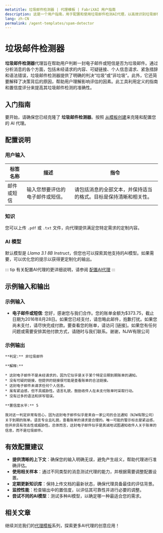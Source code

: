 ```yaml
---
metatitle: 垃圾邮件检测器 | 代理模板 | FabriXAI 用户指南
description: 这是一个用户指南，用于配置和使用垃圾邮件检测AI代理，以高效识别垃圾邮件。
lang: zh-CN
permalink: /agent-templates/spam-detector
---
```


# 垃圾邮件检测器

**垃圾邮件检测器**代理旨在帮助用户判断一封电子邮件或短信是否为垃圾邮件。通过分析消息的各个方面，包括未经请求的内容、可疑链接、个人信息请求、紧急措辞和语法错误，垃圾邮件检测器提供了明确的判决“垃圾”或“非垃圾”。此外，它还简要解释了决策背后的原因，帮助用户理解影响评估的因素。此工具利用定义的指南和置信度评分来提高其垃圾邮件检测的准确性。

## 入门指南

要开始，请确保您已经克隆了 **垃圾邮件检测器**。按照 [从模板创建](/zh-cn/create-from-templates/)来克隆和配置您的 AI 代理。

## 配置说明

### 用户输入

| 标签名称           | 描述                                               | 指令                                                                                             |
| ------------------ | -------------------------------------------------- | ------------------------------------------------------------------------------------------------- |
| 邮件或短信         | 输入您想要评估的电子邮件或短信。                   | 请包括消息的全部文本，并保持适当的格式。目标是保持清晰和相关性。                               |

### 知识

您可以上传 `.pdf` 或 `.txt` 文件，向代理提供满足您特定需求的定制内容。

### AI 模型

默认模型是 *Llama 3.1 8B Instruct*，但您也可以探索其他支持的AI模型。如果需要，可以优化您的提示以获得更定制化的输出。

::: tip
有关配置AI代理的更详细说明，请参阅 [配置AI代理](/en-us/configure-ai-agent/)
:::

## 示例输入和输出

### 示例输入

- **电子邮件或短信**: 您好，感谢您与我们合作。您的账单金额为$373.75，截止日期为2016年8月28日。如果您已经支付，请忽略此邮件，抱歉打扰。如果您尚未支付，请尽快完成付款。要查看您的账单，请访问 [链接]。如果您有任何问题或需要安排其他付款方式，请随时与我们联系。谢谢，NJW有限公司

### 示例输出

```
**判定:** 非垃圾邮件

**解释:**

* 这封电子邮件不是未经请求的，因为它似乎是关于某个特定日期到期账单的通知。
* 没有可疑的链接，但提供的链接很可能是查看账单的合法链接。
* 这封电子邮件未请求任何个人信息。
* 虽有紧迫感，但不具威胁性。语言礼貌，鼓励收件人在未支付账单时采取行动。
* 没有过多的语法和拼写错误。

**置信度水平:** 5

我对这一判定非常有信心，因为这封电子邮件似乎是来自一家公司的合法通知（NJW有限公司）关于到期的账单。语言专业且礼貌，查看账单的请求是合理的。唯一可能的警示标志是紧迫感，但并非具有攻击性或威胁性。总体而言，这封电子邮件似乎是真诚地试图通知收件人关于账单的信息，而不是垃圾邮件。
```

## 有效配置建议

- **提供清晰的上下文**：确保您的输入明确无误，避免产生歧义，帮助代理进行准确评估。
- **使用相关样本**：通过不同类型的消息测试代理的能力，并根据需要调整配置设置。
- **定期更新知识库**：保持上传文档的最新状态，确保代理具备最佳的评估背景。
- **监控性能**：检查输出中的置信度，以评估其可靠性并进行必要的调整。
- **尝试不同的AI模型**：测试多种AI模型，以确定哪一种最适合您的需求。

## 相关文章
继续浏览我们的[代理模板](/zh-cn/agent-templates/)系列，探索更多AI代理的创意应用！